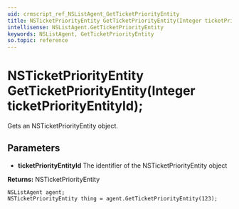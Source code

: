 ```yaml
---
uid: crmscript_ref_NSListAgent_GetTicketPriorityEntity
title: NSTicketPriorityEntity GetTicketPriorityEntity(Integer ticketPriorityEntityId);
intellisense: NSListAgent.GetTicketPriorityEntity
keywords: NSListAgent, GetTicketPriorityEntity
so.topic: reference
---
```


# NSTicketPriorityEntity GetTicketPriorityEntity(Integer ticketPriorityEntityId);

Gets an NSTicketPriorityEntity object.

## Parameters

* **ticketPriorityEntityId** The identifier of the NSTicketPriorityEntity object

**Returns:** NSTicketPriorityEntity

```crmscript
NSListAgent agent;
NSTicketPriorityEntity thing = agent.GetTicketPriorityEntity(123);
```

